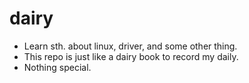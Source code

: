 # dairy

* Learn sth. about linux, driver, and some other thing.
* This repo is just like a dairy book to record my daily.
* Nothing special.
